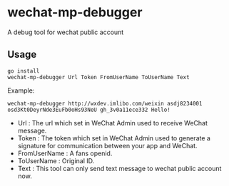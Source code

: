 # wechat-mp-debugger
A debug tool for wechat public account

## Usage

    go install
    wechat-mp-debugger Url Token FromUserName ToUserName Text

Example:

    wechat-mp-debugger http://wxdev.imlibo.com/weixin asdj8234001 osd3Kt0DeyrNde3EuFb0oHs93NeU gh_3v0a11ece332 Hello!

* Url : The url which set in WeChat Admin used to receive WeChat message.
* Token : The token which set in WeChat Admin used to generate a signature for communication between your app and WeChat.
* FromUserName : A fans openid.
* ToUserName : Original ID.
* Text : This tool can only send text message to wechat public account now.
